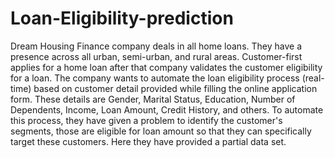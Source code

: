 # Loan-Eligibility-prediction
Dream Housing Finance company deals in all home loans. They have a presence across all urban, semi-urban, and rural areas. Customer-first applies for a home loan after that company validates the customer eligibility for a loan.  The company wants to automate the loan eligibility process (real-time) based on customer detail provided while filling the online application form. These details are Gender, Marital Status, Education, Number of Dependents, Income, Loan Amount, Credit History, and others. To automate this process, they have given a problem to identify the customer's segments, those are eligible for loan amount so that they can specifically target these customers. Here they have provided a partial data set.
